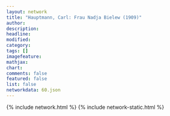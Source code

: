 ```yaml
---
layout: network
title: "Hauptmann, Carl: Frau Nadja Bielew (1909)"
author:
description:
headline:
modified:
category:
tags: []
imagefeature: 
mathjax: 
chart: 
comments: false
featured: false
list: false
networkdata: 60.json
---
```

{% include network.html %}
{% include network-static.html %}
